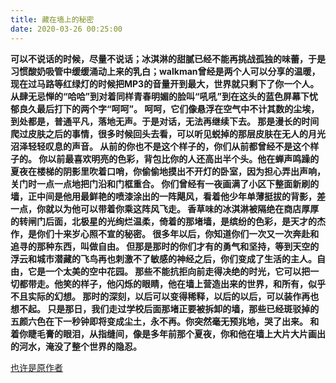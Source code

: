 ```yaml
---
title: 藏在墙上的秘密
date: 2020-03-26 00:25:00
---
```


**可以不说话的时候，尽量不说话；冰淇淋的甜腻已经不能再挑战孤独的味蕾，于是习惯酸奶吸管中缓缓涌动上来的乳白；walkman曾经是两个人可以分享的温暖，现在过马路等红绿灯的时候把MP3的音量开到最大，世界就只剩下了你一个人。
从肆无忌惮的“哈哈”到对着同样青春明媚的脸叫“吼吼”到在这头的蓝色屏幕下忧郁良久最后打下的两个字“呵呵”。
呵呵，它们像悬浮在空气中不计其数的尘埃，到处都是，普通平凡，落地无声。于是对话，无法再继续下去。
那是漫长的时间爬过皮肤之后的事情，很多时候回头去看，可以听见蜕掉的那层皮肤在无人的月光沼泽轻轻叹息的声音。
从前的你也不是这个样子的，你们从前都曾经不是这个样子的。
你以前最喜欢明亮的色彩，背包比你的人还高出半个头。他在蝉声鸣躁的夏夜在楼梯的阴影里吹着口哨，你偷偷地摸出不开灯的卧室，因为担心弄出声响，关门时一点一点地把门沿和门框重合。
你们曾经有一夜画满了小区下整面新刷的墙，正中间是他用最鲜艳的喷漆涂出的一阵飓风，看着他少年单薄挺拔的背影，差一点，你就以为他可以带着你乘这阵风飞走。
香草味的冰淇淋被隔绝在商店厚厚的转闸门后面，北极星的光绚烂温柔，倚着的那堵墙，是缤纷的色彩，是天才的杰作，是你们十来岁心照不宣的秘密。
很多年以后，你知道你们一次又一次奔赴和追寻的那种东西，叫做自由。
但那是那时的你们才有的勇气和坚持，等到天空的浮云和城市潜藏的飞鸟再也刺激不了敏感的神经之后，你们变成了生活的主人。自由，它是一个太美的空中花园。
那些不能抗拒向前走得决绝的时光，它可以把一切都带走。他笑的样子，他闪烁的眼睛，他在墙上营造出来的世界，和所有，似乎不且实际的幻想。
那时的深刻，以后可以变得稀释，以后的以后，可以装作再也想不起。
只是那日，我们走过学校后面那堵正要被拆卸的墙，那些已经斑驳掉的五颜六色在下一秒钟即将变成尘土，永不再。你突然毫无预兆地，哭了出来。
和着你睫毛膏的眼泪，从指缝间，像是多年前那个夏夜，你和他在墙上大片大片画出的河水，淹没了整个世界的隐忍。**

[也许是原作者](http://ilovedouhua.blog.sohu.com/90548606.html)
